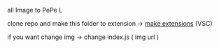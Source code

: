 all Image to PePe L

clone repo and make this folder to extension -> [make extensions](chrome://extensions/) (VSC)

if you want change img -> change index.js ( img url )
